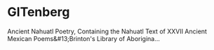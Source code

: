 # GITenberg
Ancient Nahuatl Poetry, Containing the Nahuatl Text of XXVII Ancient Mexican Poems&amp;#13;Brinton's Library of Aborigina…
